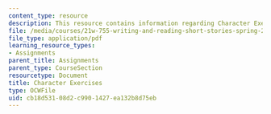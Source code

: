 ```yaml
---
content_type: resource
description: This resource contains information regarding Character Exercises.
file: /media/courses/21w-755-writing-and-reading-short-stories-spring-2012/cb18d53108d2c9901427ea132b8d75eb_MIT21W_755S12_character.pdf
file_type: application/pdf
learning_resource_types:
- Assignments
parent_title: Assignments
parent_type: CourseSection
resourcetype: Document
title: Character Exercises
type: OCWFile
uid: cb18d531-08d2-c990-1427-ea132b8d75eb
---
```

